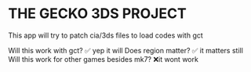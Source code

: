 # THE GECKO 3DS PROJECT
This app will try to patch cia/3ds files to load codes with gct 

Will this work with gct? ✅ yep it will
Does region matter? ✅ it matters still
Will this work for other games besides mk7? ❌it wont work
